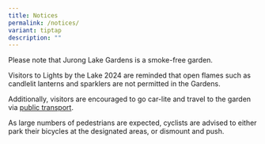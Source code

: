```yaml
---
title: Notices
permalink: /notices/
variant: tiptap
description: ""
---
```

<p>Please note that Jurong Lake Gardens is a smoke-free garden.</p>
<p>Visitors to Lights by the Lake 2024 are reminded that open flames such
as candlelit lanterns and sparklers are not permitted in the Gardens.</p>
<p>Additionally, visitors are encouraged to go car-lite and travel to the
garden via <a href="/getting-here/" rel="noopener nofollow" target="_blank">public transport</a>.</p>
<p>As large numbers of pedestrians are expected, cyclists are advised to
either park their bicycles at the designated areas, or dismount and push.</p>